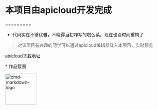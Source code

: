 # 本项目由apicloud开发完成
=========
* 代码实在不够优雅，不晓得当初咋写的啦么菜。现在也没时间重构了
> 对该项目有兴趣的同学可以通过apicloud编辑器载入本项目，实时预览
<p><a href="https://www.apicloud.com/">apicloud下载地址</a></p>
* 作品截图
<p><img width="100px" src="https://github.com/LeeDeea/schoole-brotherhood/blob/master/%E6%A0%A1%E5%9B%AD%E6%B1%9F%E6%B9%96%E4%BA%86%E4%BD%9C%E5%93%81%E6%88%AA%E5%9B%BE.jpg" alt="cmd-markdown-logo" title="" /></p>

